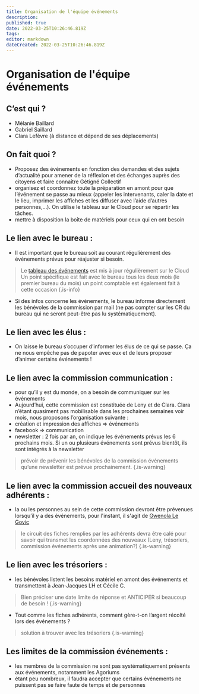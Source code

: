 ```yaml
---
title: Organisation de l'équipe événements
description: 
published: true
date: 2022-03-25T10:26:46.819Z
tags: 
editor: markdown
dateCreated: 2022-03-25T10:26:46.819Z
---
```


# Organisation de l'équipe événements

## C’est qui ?
- Mélanie Baillard
- Gabriel Saillard
- Clara Lefèvre (à distance et dépend de ses déplacements)

## On fait quoi ?
- Proposez des événements en fonction des demandes et des sujets d’actualité pour amener de la
réflexion et des échanges auprès des citoyens et faire connaître Gétigné Collectif
- organisez et coordonnez toute la préparation en amont pour que l’événement se passe au mieux
(appeler les intervenants, caler la date et le lieu, imprimer les affiches et les diffuser avec l’aide
d’autres personnes,...). On utilise le tableau sur le Cloud pour se répartir les tâches.
- mettre à disposition la boîte de matériels pour ceux qui en ont besoin

## Le lien avec le bureau :
- Il est important que le bureau soit au courant régulièrement des événements prévus pour réajuster
si besoin.
> Le [tableau des événements](https://portail.getigne-collectif.fr/cloud/s/CiaSYZSesDGpwCW) est mis à jour régulièrement sur le Cloud
> Un point spécifique est fait avec le bureau tous les deux mois (le premier bureau du mois)
> un point comptable est également fait à cette occasion
{.is-info}


- Si des infos concerne les événements, le bureau informe directement les bénévoles de la commission par mail (ne pas compter sur les CR du bureau qui ne seront peut-être pas lu systématiquement).

## Le lien avec les élus :
- On laisse le bureau s’occuper d’informer les élus de ce qui se passe. Ça ne nous empêche pas de papoter avec eux et de leurs proposer d’animer certains événements !

## Le lien avec la commission communication :
- pour qu’il y est du monde, on a besoin de communiquer sur les événements
- Aujourd’hui, cette commission est constituée de Leny et de Clara. Clara n’étant quasiment pas mobilisable dans les prochaines semaines voir mois, nous proposons l’organisation suivante :
- création et impression des affiches => événements
- facebook => communication
- newsletter : 2 fois par an, on indique les événements prévus les 6 prochains mois. Si un ou plusieurs événements sont prévus bientôt, ils sont intégrés à la newsletter
> prévoir de prévenir les bénévoles de la commission événements qu’une newsletter est prévue
prochainement.
{.is-warning}

## Le lien avec la commission accueil des nouveaux adhérents :
- la ou les personnes au sein de cette commission devront être prévenues lorsqu’il y a des événements, pour l'instant, il s'agit de [Gwenola Le Govic](mailto:gwen.le-govic@laposte.net)
> le circuit des fiches remplies par les adhérents devra être calé pour savoir qui transmet les coordonnées des nouveaux (Leny, trésoriers, commission événements après une animation?)
{.is-warning}

## Le lien avec les trésoriers :
- les bénévoles listent les besoins matériel en amont des événements et transmettent à Jean-Jacques LH et Cécile C.
> Bien préciser une date limite de réponse et ANTICIPER si beaucoup de besoin !
{.is-warning}

- Tout comme les fiches adhérents, comment gère-t-on l’argent récolté lors des événements ?
> solution à trouver avec les trésoriers
{.is-warning}

## Les limites de la commission événements :
- les membres de la commission ne sont pas systématiquement présents aux événements, notamment les Agoriums
- étant peu nombreux, il faudra accepter que certains événements ne puissent pas se faire faute de temps et de personnes
